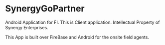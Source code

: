 # SynergyGoPartner

Android Application for FI. This is Client application. Intellectual Property of Synergy Enterprises.

This App is built over FireBase and Android for the onsite field agents.
